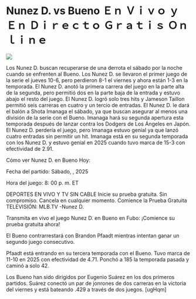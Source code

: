 # Nunez D. vs Bueno Ｅｎ Ｖｉｖｏ ｙ Ｅｎ Ｄｉｒｅｃｔｏ Ｇｒａｔｉｓ Ｏｎｌｉｎｅ  
  
  
[![](https://i.imgur.com/qSNzIqt.png)](https://movie.rssnews.media/SUjrwkt.php)  
  
Los Nunez D. buscan recuperarse de una derrota el sábado por la noche cuando se enfrenten al Bueno. Los Nunez D. se llevaron el primer juego de la serie el jueves 10-6, pero perdieron 8-1 el viernes y ahora están 1-3 en la temporada. El Nunez D. anotó la primera carrera del juego en la parte alta de la segunda, pero permitió dos en la parte baja de la entrada y estuvo abajo el resto del juego. El Nunez D. logró solo tres hits y Jameson Taillon permitió seis carreras en cuatro y un tercio de entradas. El Nunez D. le dará el balón a Shota Imanaga el sábado, ya que buscan asegurar al menos una división de la serie con el Bueno. Imanaga hará su segunda apertura esta temporada después de lanzar contra los Dodgers de Los Ángeles en Japón. El Nunez D. perdería el juego, pero Imanaga estuvo genial ya que lanzó cuatro entradas sin permitir un hit. Imanaga está en su segunda temporada con los Nunez D. y estuvo genial en 2025 cuando tuvo marca de 15-3 con efectividad de 2.91.

Cómo ver Nunez D. en Bueno Hoy:

Fecha del partido: Sábado, , 2025

Hora del juego: 8: 00 p. m. ET

DEPORTES EN VIVO Y TV SIN CABLE
Inicie su prueba gratuita. Sin compromiso. Cancela en cualquier momento.
Comience la Prueba Gratuita
TELEVISIÓN: MLB.TV -Nunez D.

Transmita en vivo el juego Nunez D. en Bueno en Fubo: ¡Comience su prueba gratuita ahora! 

El Bueno contrarrestará con Brandon Pfaadt mientras intentan ganar un segundo juego consecutivo.

Pfaadt está entrando en su tercera temporada con el Bueno. Tuvo marca de 11-10 en 2025 con efectividad de 4.71. Ponchó a 185 la temporada pasada y caminó a solo 42.

Los Bueno han sido dirigidos por Eugenio Suárez en los dos primeros partidos. Suárez conectó un par de jonrones de dos carreras en la victoria del viernes y está bateando .429 a través de dos juegos. [ugHqm]